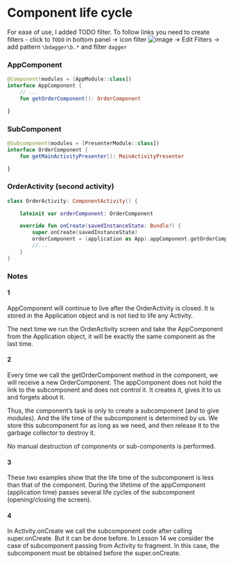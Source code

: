 # Component life cycle

For ease of use, I added TODO filter. To follow links you need to create filters - click to `TODO`
in bottom panel -> icon
filter ![image](https://user-images.githubusercontent.com/121166010/214673108-b36497d7-85a4-4086-8beb-c6e8dbe297ad.png)
-> Edit Filters -> add pattern `\bdagger\b.*` and filter `dagger`

### AppComponent
```kotlin
@Component(modules = [AppModule::class])
interface AppComponent {
    // ...
    fun getOrderComponent(): OrderComponent

}
```

### SubComponent
```kotlin
@Subcomponent(modules = [PresenterModule::class])
interface OrderComponent {
    fun getMainActivityPresenter(): MainActivityPresenter

}
```

### OrderActivity (second activity)
```kotlin
class OrderActivity: ComponentActivity() {

    lateinit var orderComponent: OrderComponent

    override fun onCreate(savedInstanceState: Bundle?) {
        super.onCreate(savedInstanceState)
        orderComponent = (application as App).appComponent.getOrderComponent()
        //...
    }
}
```

### Notes
#### 1
AppComponent will continue to live after the OrderActivity is closed.
It is stored in the Application object and is not tied to life any Activity.

The next time we run the OrderActivity screen and take the AppComponent from the Application object,
it will be exactly the same component as the last time.

#### 2
Every time we call the getOrderComponent method in the component, we will receive a new 
OrderComponent. The appComponent does not hold the link to the subcomponent 
and does not control it. It creates it, gives it to us and forgets about it.

Thus, the component’s task is only to create a subcomponent (and to give modules).
And the life time of the subcomponent is determined by us. We store this subcomponent for as long 
as we need, and then release it to the garbage collector to destroy it.

No manual destruction of components or sub-components is performed.

#### 3
These two examples show that the life time of the subcomponent is less than that of the component. 
During the lifetime of the appComponent (application time) passes several life cycles of 
the subcomponent (opening/closing the screen).

#### 4
In Activity.onCreate we call the subcomponent code after calling super.onCreate. 
But it can be done before. In Lesson 14 we consider the case of subcomponent passing
from Activity to fragment. In this case, the subcomponent must be obtained before the super.onCreate.

